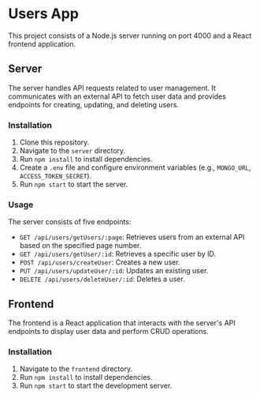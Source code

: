 # Users App

This project consists of a Node.js server running on port 4000 and a React frontend application.

## Server

The server handles API requests related to user management. It communicates with an external API to fetch user data and provides endpoints for creating, updating, and deleting users.

### Installation

1. Clone this repository.
2. Navigate to the `server` directory.
3. Run `npm install` to install dependencies.
4. Create a `.env` file and configure environment variables (e.g., `MONGO_URL`, `ACCESS_TOKEN_SECRET`).
5. Run `npm start` to start the server.

### Usage

The server consists of five endpoints:

- `GET /api/users/getUsers/:page`: Retrieves users from an external API based on the specified page number.
- `GET /api/users/getUser/:id`: Retrieves a specific user by ID.
- `POST /api/users/createUser`: Creates a new user.
- `PUT /api/users/updateUser/:id`: Updates an existing user.
- `DELETE /api/users/deleteUser/:id`: Deletes a user.

## Frontend

The frontend is a React application that interacts with the server's API endpoints to display user data and perform CRUD operations.

### Installation

1. Navigate to the `frontend` directory.
2. Run `npm install` to install dependencies.
3. Run `npm start` to start the development server.
